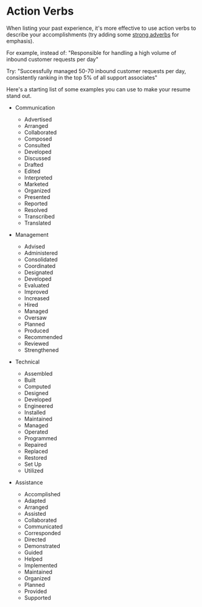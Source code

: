 # Action Verbs
When listing your past experience, it's more effective to use action verbs to describe your accomplishments (try adding some [strong adverbs](https://www.standout-cv.com/usa/resume-adverbs) for emphasis). 

For example, instead of:
"Responsible for handling a high volume of inbound customer requests per day"

Try:
"Successfully managed 50-70 inbound customer requests per day, consistently ranking in the top 5% of all support associates"

Here's a starting list of some examples you can use to make your resume stand out.

- Communication
    - Advertised
    - Arranged
    - Collaborated
    - Composed
    - Consulted
    - Developed
    - Discussed
    - Drafted
    - Edited
    - Interpreted
    - Marketed
    - Organized
    - Presented
    - Reported
    - Resolved
    - Transcribed
    - Translated

- Management
    - Advised
    - Administered
    - Consolidated
    - Coordinated
    - Designated
    - Developed
    - Evaluated
    - Improved
    - Increased
    - Hired
    - Managed
    - Oversaw
    - Planned
    - Produced
    - Recommended
    - Reviewed
    - Strengthened

- Technical
    - Assembled
    - Built
    - Computed
    - Designed
    - Developed
    - Engineered
    - Installed
    - Maintained
    - Managed
    - Operated
    - Programmed
    - Repaired
    - Replaced
    - Restored
    - Set Up
    - Utilized

- Assistance
    - Accomplished
    - Adapted
    - Arranged
    - Assisted
    - Collaborated
    - Communicated
    - Corresponded
    - Directed
    - Demonstrated
    - Guided
    - Helped
    - Implemented
    - Maintained
    - Organized
    - Planned
    - Provided
    - Supported